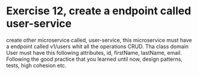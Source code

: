 # Exercise 12, create a endpoint called user-service
create other microservice called, user-service, this microservice must have a endpoint called v1/users whit all the operations CRUD.
Tha class domain User must have this following attributes, id, firstName, lastName, email.
Following the good practice that you learned until now, design patterns, tests, high cohesion etc.